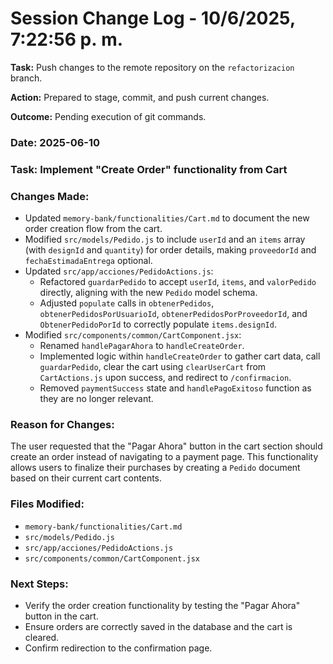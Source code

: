 # Session Change Log - 10/6/2025, 7:22:56 p. m.

**Task:** Push changes to the remote repository on the `refactorizacion` branch.

**Action:** Prepared to stage, commit, and push current changes.

**Outcome:** Pending execution of git commands.

### Date: 2025-06-10

### Task: Implement "Create Order" functionality from Cart

### Changes Made:
- Updated `memory-bank/functionalities/Cart.md` to document the new order creation flow from the cart.
- Modified `src/models/Pedido.js` to include `userId` and an `items` array (with `designId` and `quantity`) for order details, making `proveedorId` and `fechaEstimadaEntrega` optional.
- Updated `src/app/acciones/PedidoActions.js`:
    - Refactored `guardarPedido` to accept `userId`, `items`, and `valorPedido` directly, aligning with the new `Pedido` model schema.
    - Adjusted `populate` calls in `obtenerPedidos`, `obtenerPedidosPorUsuarioId`, `obtenerPedidosPorProveedorId`, and `ObtenerPedidoPorId` to correctly populate `items.designId`.
- Modified `src/components/common/CartComponent.jsx`:
    - Renamed `handlePagarAhora` to `handleCreateOrder`.
    - Implemented logic within `handleCreateOrder` to gather cart data, call `guardarPedido`, clear the cart using `clearUserCart` from `CartActions.js` upon success, and redirect to `/confirmacion`.
    - Removed `paymentSuccess` state and `handlePagoExitoso` function as they are no longer relevant.

### Reason for Changes:
The user requested that the "Pagar Ahora" button in the cart section should create an order instead of navigating to a payment page. This functionality allows users to finalize their purchases by creating a `Pedido` document based on their current cart contents.

### Files Modified:
- `memory-bank/functionalities/Cart.md`
- `src/models/Pedido.js`
- `src/app/acciones/PedidoActions.js`
- `src/components/common/CartComponent.jsx`

### Next Steps:
- Verify the order creation functionality by testing the "Pagar Ahora" button in the cart.
- Ensure orders are correctly saved in the database and the cart is cleared.
- Confirm redirection to the confirmation page.
